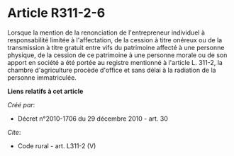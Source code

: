 # Article R311-2-6

Lorsque la mention de la renonciation de l'entrepreneur individuel à responsabilité limitée à l'affectation, de la cession à
titre onéreux ou de la transmission à titre gratuit entre vifs du patrimoine affecté à une personne physique, de la cession
de ce patrimoine à une personne morale ou de son apport en société a été portée au registre mentionné à l'article L. 311-2,
la chambre d'agriculture procède d'office et sans délai à la radiation de la personne immatriculée.

**Liens relatifs à cet article**

_Créé par_:

  - Décret n°2010-1706 du 29 décembre 2010 - art. 30

_Cite_:

  - Code rural - art. L311-2 (V)
